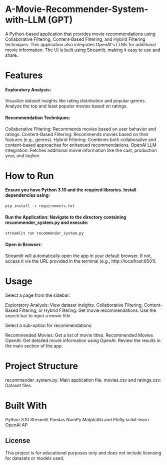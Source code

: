 # A-Movie-Recommender-System-with-LLM (GPT)
A Python-based application that provides movie recommendations using Collaborative Filtering, Content-Based Filtering, and Hybrid Filtering techniques. This application also integrates OpenAI's LLMs for additional movie information. The UI is built using Streamlit, making it easy to use and share.


# Features
#### Exploratory Analysis:

Visualize dataset insights like rating distribution and popular genres.
Analyze the top and least popular movies based on ratings.

#### Recommendation Techniques:

Collaborative Filtering: Recommends movies based on user behavior and ratings.
Content-Based Filtering: Recommends movies based on their features (e.g., genres).
Hybrid Filtering: Combines both collaborative and content-based approaches for enhanced recommendations.
OpenAI LLM Integration: Fetches additional movie information like the cast, production year, and logline.


# How to Run
#### Ensure you have Python 3.10 and the required libraries. Install dependencies using:

```python
pip install -r requirements.txt
```
#### Run the Application: Navigate to the directory containing recommender_system.py and execute:
```python
streamlit run recommender_system.py
```
#### Open in Browser: 
Streamlit will automatically open the app in your default browser. If not, access it via the URL provided in the terminal (e.g., http://localhost:8501).

# Usage
Select a page from the sidebar:

Exploratory Analysis: View dataset insights.
Collaborative Filtering, Content-Based Filtering, or Hybrid Filtering: Get movie recommendations.
Use the search bar to input a movie title.

Select a sub-option for recommendations:

Recommended Movies: Get a list of movie titles.
Recommended Movies OpenAI: Get detailed movie information using OpenAI.
Review the results in the main section of the app.

# Project Structure
recommender_system.py: Main application file.
movies.csv and ratings.csv: Dataset files.

# Built With
Python 3.10
Streamlit
Pandas
NumPy
Matplotlib and Plotly
scikit-learn
OpenAI AP

## License
This project is for educational purposes only and does not include licensing for datasets or models used.


